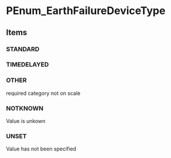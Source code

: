 # PEnum_EarthFailureDeviceType

## Items

### STANDARD


### TIMEDELAYED


### OTHER
required category not on scale

### NOTKNOWN
Value is unkown

### UNSET
Value has not been specified
